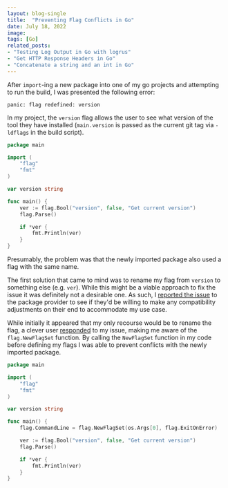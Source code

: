 ```yaml
---
layout: blog-single
title:  "Preventing Flag Conflicts in Go"
date: July 18, 2022
image: 
tags: [Go]
related_posts:
- "Testing Log Output in Go with logrus"
- "Get HTTP Response Headers in Go"
- "Concatenate a string and an int in Go"
---
```


After `import`-ing a new package into one of my go projects and attempting to run the build, I was presented the following error:

```
panic: flag redefined: version
```

In my project, the `version` flag allows the user to see what version of the tool they have installed (`main.version` is passed as the current git tag via `-ldflags` in the build script).

```go
package main

import (
	"flag"
	"fmt"
)

var version string

func main() {
	ver := flag.Bool("version", false, "Get current version")
	flag.Parse()

	if *ver {
		fmt.Println(ver)
	}
}
```

Presumably, the problem was that the newly imported package also used a flag with the same name.

<!-- excerpt_separator -->

The first solution that came to mind was to rename my flag from `version` to something else (e.g. `ver`). While this might be a viable approach to fix the issue it was definitely not a desirable one. As such, I [reported the issue](https://github.com/vitessio/vitess/issues/10714) to the package provider to see if they'd be willing to make any compatibility adjustments on their end to accommodate my use case.

While initially it appeared that my only recourse would be to rename the flag, a clever user [responded](https://github.com/vitessio/vitess/issues/10714#issuecomment-1186579881) to my issue, making me aware of the `flag.NewFlagSet` function. By calling the `NewFlagSet` function in my code before defining my flags I was able to prevent conflicts with the newly imported package.

```go
package main

import (
	"flag"
	"fmt"
)

var version string

func main() {
	flag.CommandLine = flag.NewFlagSet(os.Args[0], flag.ExitOnError)

	ver := flag.Bool("version", false, "Get current version")
	flag.Parse()

	if *ver {
		fmt.Println(ver)
	}
}
```